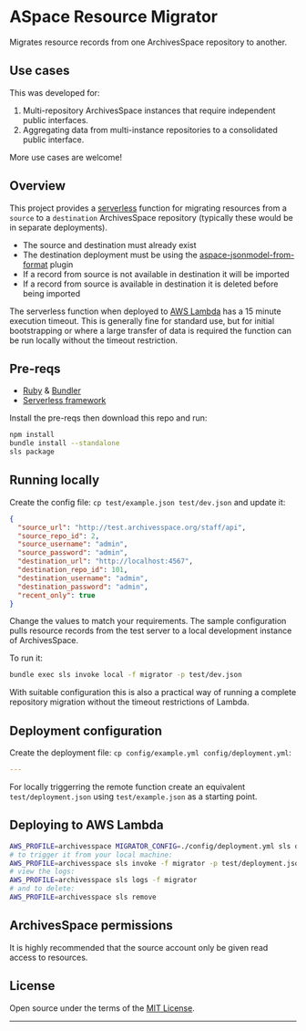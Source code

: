 # ASpace Resource Migrator

Migrates resource records from one ArchivesSpace repository to another.

## Use cases

This was developed for:

1. Multi-repository ArchivesSpace instances that require independent public interfaces.
2. Aggregating data from multi-instance repositories to a consolidated public interface.

More use cases are welcome!

## Overview

This project provides a [serverless](#) function for migrating resources from a `source` to a
`destination` ArchivesSpace repository (typically these would be in separate deployments).

- The source and destination must already exist
- The destination deployment must be using the [aspace-jsonmodel-from-format](#) plugin
- If a record from source is not available in destination it will be imported
- If a record from source is available in destination it is deleted before being imported

The serverless function when deployed to [AWS Lambda](#) has a 15 minute execution timeout.
This is generally fine for standard use, but for initial bootstrapping or where a large
transfer of data is required the function can be run locally without the timeout restriction.

## Pre-reqs

- [Ruby](#) & [Bundler](#)
- [Serverless framework](#)

Install the pre-reqs then download this repo and run:

```bash
npm install
bundle install --standalone
sls package
```

## Running locally

Create the config file: `cp test/example.json test/dev.json` and update it:

```json
{
  "source_url": "http://test.archivesspace.org/staff/api",
  "source_repo_id": 2,
  "source_username": "admin",
  "source_password": "admin",
  "destination_url": "http://localhost:4567",
  "destination_repo_id": 101,
  "destination_username": "admin",
  "destination_password": "admin",
  "recent_only": true
}
```

Change the values to match your requirements. The sample configuration pulls resource records
from the test server to a local development instance of ArchivesSpace.

To run it:

```bash
bundle exec sls invoke local -f migrator -p test/dev.json
```

With suitable configuration this is also a practical way of running a complete repository
migration without the timeout restrictions of Lambda.

## Deployment configuration

Create the deployment file: `cp config/example.yml config/deployment.yml`:

```yml
---
```

For locally triggerring the remote function create an equivalent `test/deployment.json`
using `test/example.json` as a starting point.

## Deploying to AWS Lambda

```bash
AWS_PROFILE=archivesspace MIGRATOR_CONFIG=./config/deployment.yml sls deploy
# to trigger it from your local machine:
AWS_PROFILE=archivesspace sls invoke -f migrator -p test/deployment.json
# view the logs:
AWS_PROFILE=archivesspace sls logs -f migrator
# and to delete:
AWS_PROFILE=archivesspace sls remove
```

## ArchivesSpace permissions

It is highly recommended that the source account only be given read access to resources.

## License

Open source under the terms of the [MIT License](http://opensource.org/licenses/MIT).

---
